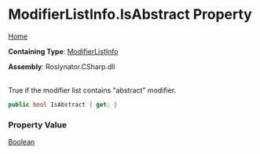 # ModifierListInfo\.IsAbstract Property

[Home](../../../../../README.md)

**Containing Type**: [ModifierListInfo](../README.md)

**Assembly**: Roslynator\.CSharp\.dll

\
True if the modifier list contains "abstract" modifier\.

```csharp
public bool IsAbstract { get; }
```

### Property Value

[Boolean](https://docs.microsoft.com/en-us/dotnet/api/system.boolean)

